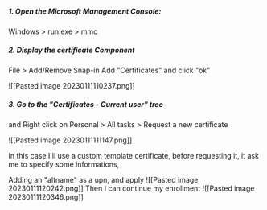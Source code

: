 
##### 1. Open the Microsoft Management Console:
Windows > run.exe > mmc

##### 2. Display the certificate Component
File > Add/Remove Snap-in 
Add "Certificates" and click "ok"

![[Pasted image 20230111110237.png]]

##### 3. Go to the "Certificates - Current user" tree

and Right click on Personal > All tasks > Request a new certificate

![[Pasted image 20230111111147.png]]

In this case I'll use a custom template certificate, before requesting it, it ask me to specify some informations, 

Adding an "altname" as a upn, and apply 
![[Pasted image 20230111120242.png]]
Then I can continue my enrollment
![[Pasted image 20230111120346.png]]